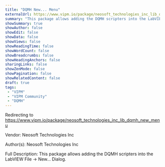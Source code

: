 ```yaml
---
title: "DQMH New... Menu"
externalUrl: https://www.vipm.io/package/neosoft_technologies_inc_lib_dqmh_new_menu
summary: "This package allows adding the DQMH scripters into the LabVIEW File -> New..."
showSummary: true
showAuthor: false
showEdit: false
showData: false
showViews: false
showReadingTime: false
showWordCount: false
showBreadcrumbs: false
showHeadingAnchors: false
sharingLinks: false
showZenMode: false
showPagination: false
showRelatedContent: false
draft: true
tags:
 - "VIPM"
 - "VIPM Community"
 - "DQMH"
---
```


Redirecting to https://www.vipm.io/package/neosoft_technologies_inc_lib_dqmh_new_menu

Vendor: Neosoft Technologies Inc

Author(s): Neosoft Technologies Inc
 
Full Description:
This package allows adding the DQMH scripters into the LabVIEW File -> New... Dialog.